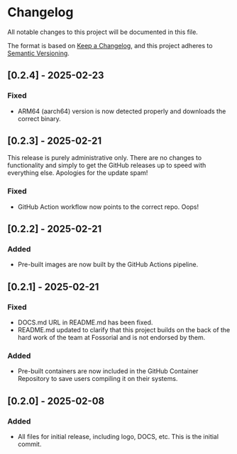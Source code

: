 # Changelog

All notable changes to this project will be documented in this file.

The format is based on [Keep a Changelog](https://keepachangelog.com/en/1.1.0/),
and this project adheres to [Semantic Versioning](https://semver.org/spec/v2.0.0.html).

## [0.2.4] - 2025-02-23

### Fixed
- ARM64 (aarch64) version is now detected properly and downloads the correct binary.

## [0.2.3] - 2025-02-21
This release is purely administrative only. There are no changes to functionality and simply to get the GitHub releases up to speed with everything else. Apologies for the update spam!

### Fixed
- GitHub Action workflow now points to the correct repo. Oops!

## [0.2.2] - 2025-02-21

### Added
- Pre-built images are now built by the GitHub Actions pipeline.

## [0.2.1] - 2025-02-21

### Fixed
- DOCS.md URL in README.md has been fixed.
- README.md updated to clarify that this project builds on the back of the hard work of the team at Fossorial and is not endorsed by them.

### Added
- Pre-built containers are now included in the GitHub Container Repository to save users compiling it on their systems.

## [0.2.0] - 2025-02-08

### Added
- All files for initial release, including logo, DOCS, etc. This is the initial commit.

